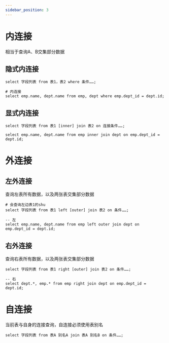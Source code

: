 ```yaml
---
sidebar_position: 3
---
```


# 内连接

相当于查询A、B交集部分数据

## 隐式内连接

```
select 字段列表 from 表1，表2 where 条件……;
```

```mysql
# 内连接
select emp.name, dept.name from emp, dept where emp.dept_id = dept.id;
```

## 显式内连接

```
select 字段列表 from 表1 [inner] join 表2 on 连接条件……;
```

```mysql
select emp.name, dept.name from emp inner join dept on emp.dept_id = dept.id;
```

# 外连接

## 左外连接

查询左表所有数据，以及两张表交集部分数据

```
# 会查询左边表1的shu
select 字段列表 from 表1 left [outer] join 表2 on 条件……;
```

```mysql
-- 左
select emp.name, dept.name from emp left outer join dept on emp.dept_id = dept.id;
```

## 右外连接

查询右表所有数据，以及两张表交集部分数据

```
select 字段列表 from 表1 right [outer] join 表2 on 条件……;
```

```mysql
-- 右
select dept.*, emp.* from emp right join dept on emp.dept_id = dept.id;
```

# 自连接

当前表与自身的连接查询，自连接必须使用表别名

```
select 字段列表 from 表A 别名A join 表A 别名B on 条件……;
```

